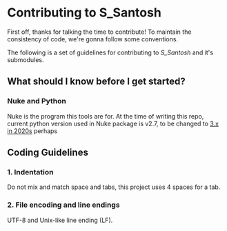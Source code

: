# Contributing to S\_Santosh
First off, thanks for talking the time to contribute!
To maintain the consistency of code, we're gonna follow some conventions.

The following is a set of guidelines for contributing to *S\_Santosh* and it's submodules.

## What should I know before I get started?
### Nuke and Python
Nuke is the program this tools are for. At the time of writing this repo, current python version used in Nuke package is v2.7, to be changed to [3.x in 2020s](http://www.vfxplatform.com) perhaps


## Coding Guidelines

### 1. Indentation

Do not mix and match space and tabs, this project uses 4 spaces for a tab.

### 2. File encoding and line endings

UTF-8 and Unix-like line ending (LF).


